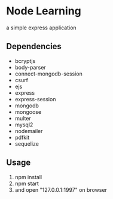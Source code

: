 # Node Learning
a simple express application

## Dependencies

- bcryptjs
- body-parser
- connect-mongodb-session
- csurf
- ejs
- express
- express-session
- mongodb
- mongoose
- multer
- mysql2
- nodemailer
- pdfkit
- sequelize

## Usage

1) npm install
2) npm start
3) and open "127.0.0.1:1997" on browser
